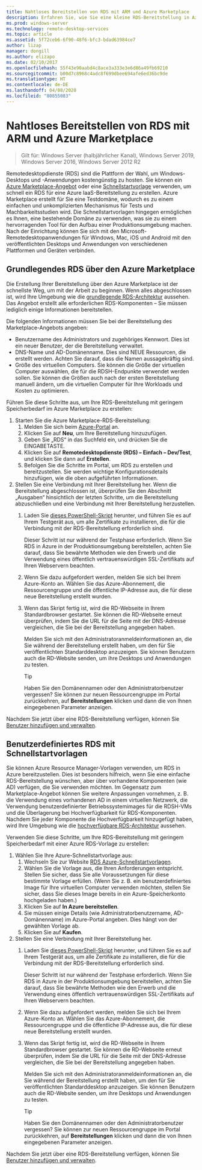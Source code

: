 ```yaml
---
title: Nahtloses Bereitstellen von RDS mit ARM und Azure Marketplace
description: Erfahren Sie, wie Sie eine kleine RDS-Bereitstellung in Azure erstellen, indem Sie ARM-Vorlagen und den Azure Marketplace verwenden.
ms.prod: windows-server
ms.technology: remote-desktop-services
ms.topic: article
ms.assetid: 5f72ceb6-6f90-48f6-bfc3-bdad63984ce7
author: lizap
manager: dongill
ms.author: elizapo
ms.date: 02/10/2017
ms.openlocfilehash: 55f43e90aabd4c8ace3a333e3e6d86a49fb69210
ms.sourcegitcommit: b00d7c8968c4adc8f699dbee694afe6ed36bc9de
ms.translationtype: HT
ms.contentlocale: de-DE
ms.lasthandoff: 04/08/2020
ms.locfileid: "80855083"
---
```

# <a name="seamlessly-deploy-rds-with-arm-and-azure-marketplace"></a>Nahtloses Bereitstellen von RDS mit ARM und Azure Marketplace

>Gilt für: Windows Server (halbjährlicher Kanal), Windows Server 2019, Windows Server 2016, Windows Server 2012 R2

Remotedesktopdienste (RDS) sind die Plattform der Wahl, um Windows-Desktops und -Anwendungen kostengünstig zu hosten. Sie können ein [Azure Marketplace-Angebot](#basic-rds-through-the-azure-marketplace) oder eine [Schnellstartvorlage](#customized-rds-using-quickstart-templates) verwenden, um schnell ein RDS für eine Azure IaaS-Bereitstellung zu erstellen. Azure Marketplace erstellt für Sie eine Testdomäne, wodurch es zu einem einfachen und unkomplizierten Mechanismus für Tests und Machbarkeitsstudien wird. Die Schnellstartvorlagen hingegen ermöglichen es Ihnen, eine bestehende Domäne zu verwenden, was sie zu einem hervorragenden Tool für den Aufbau einer Produktionsumgebung machen. Nach der Einrichtung können Sie sich mit den Microsoft-Remotedesktopanwendungen für Windows, Mac, iOS und Android mit den veröffentlichten Desktops und Anwendungen von verschiedenen Plattformen und Geräten verbinden.

## <a name="basic-rds-through-the-azure-marketplace"></a>Grundlegendes RDS über den Azure Marketplace

Die Erstellung Ihrer Bereitstellung über den Azure Marketplace ist der schnellste Weg, um mit der Arbeit zu beginnen. Wenn alles abgeschlossen ist, wird Ihre Umgebung wie die [grundlegende RDS-Architektur](desktop-hosting-logical-architecture.md#basic-deployment) aussehen. Das Angebot erstellt alle erforderlichen RDS-Komponenten – Sie müssen lediglich einige Informationen bereitstellen. 

Die folgenden Informationen müssen Sie bei der Bereitstellung des Marketplace-Angebots angeben:
- Benutzername des Administrators und zugehöriges Kennwort. Dies ist ein neuer Benutzer, der die Bereitstellung verwaltet.
- DNS-Name und AD-Domänenname. Dies sind NEUE Ressourcen, die erstellt werden. Achten Sie darauf, dass die Namen aussagekräftig sind.
- Größe des virtuellen Computers. Sie können die Größe der virtuellen Computer auswählen, die für die RDSH-Endpunkte verwendet werden sollen. Sie können die Größen auch nach der ersten Bereitstellung manuell ändern, um die virtuellen Computer für Ihre Workloads und Kosten zu optimieren.

Führen Sie diese Schritte aus, um Ihre RDS-Bereitstellung mit geringem Speicherbedarf im Azure Marketplace zu erstellen: 

1. Starten Sie die Azure Marketplace-RDS-Bereitstellung:
   1. Melden Sie sich beim [Azure-Portal](https://portal.azure.com) an.
   2. Klicken Sie auf **Neu**, um Ihre Bereitstellung hinzuzufügen.
   3. Geben Sie „RDS“ in das Suchfeld ein, und drücken Sie die EINGABETASTE.
   4. Klicken Sie auf **Remotedesktopdienste (RDS) – Einfach – Dev/Test**, und klicken Sie dann auf **Erstellen**.
   5. Befolgen Sie die Schritte im Portal, um RDS zu erstellen und bereitzustellen. Sie werden wichtige Konfigurationsdetails hinzufügen, wie die oben aufgeführten Informationen. 
2. Stellen Sie eine Verbindung mit Ihrer Bereitstellung her. Wenn die Bereitstellung abgeschlossen ist, überprüfen Sie den Abschnitt „Ausgaben“ hinsichtlich der letzten Schritte, um die Bereitstellung abzuschließen und eine Verbindung mit Ihrer Bereitstellung herzustellen.
   1. Laden Sie [dieses PowerShell-Skript](https://gallery.technet.microsoft.com/Azure-Resource-Manager-4ea7e328) herunter, und führen Sie es auf Ihrem Testgerät aus, um alle Zertifikate zu installieren, die für die Verbindung mit der RDS-Bereitstellung erforderlich sind. 
   
      Dieser Schritt ist nur während der Testphase erforderlich. Wenn Sie RDS in Azure in der Produktionsumgebung bereitstellen, achten Sie darauf, dass Sie bewährte Methoden wie den Erwerb und die Verwendung eines öffentlich vertrauenswürdigen SSL-Zertifikats auf Ihren Webservern beachten.

   2. Wenn Sie dazu aufgefordert werden, melden Sie sich bei Ihrem Azure-Konto an. Wählen Sie das Azure-Abonnement, die Ressourcengruppe und die öffentliche IP-Adresse aus, die für diese neue Bereitstellung erstellt wurden.
   3. Wenn das Skript fertig ist, wird die RD-Webseite in Ihrem Standardbrowser gestartet. Sie können die RD-Webseite erneut überprüfen, indem Sie die URL für die Seite mit der DNS-Adresse vergleichen, die Sie bei der Bereitstellung angegeben haben. 
   
      Melden Sie sich mit den Administratoranmeldeinformationen an, die Sie während der Bereitstellung erstellt haben, um den für Sie veröffentlichten Standarddesktop anzuzeigen. Sie können Benutzern auch die RD-Website senden, um ihre Desktops und Anwendungen zu testen.

      > [!TIP]
      > Haben Sie den Domänennamen oder den Administratorbenutzer vergessen? Sie können zur neuen Ressourcengruppe im Portal zurückkehren, auf **Bereitstellungen** klicken und dann die von Ihnen eingegebenen Parameter anzeigen.

Nachdem Sie jetzt über eine RDS-Bereitstellung verfügen, können Sie [Benutzer hinzufügen und verwalten](rds-user-management.md).

## <a name="customized-rds-using-quickstart-templates"></a>Benutzerdefiniertes RDS mit Schnellstartvorlagen

Sie können Azure Resource Manager-Vorlagen verwenden, um RDS in Azure bereitzustellen. Dies ist besonders hilfreich, wenn Sie eine einfache RDS-Bereitstellung wünschen, aber über vorhandene Komponenten (wie AD) verfügen, die Sie verwenden möchten. Im Gegensatz zum Marketplace-Angebot können Sie weitere Anpassungen vornehmen, z. B. die Verwendung eines vorhandenen AD in einem virtuellen Netzwerk, die Verwendung benutzerdefinierter Betriebssystemimages für die RDSH-VMs und die Überlagerung bei Hochverfügbarkeit für RDS-Komponenten. Nachdem Sie jeder Komponente die Hochverfügbarkeit hinzugefügt haben, wird Ihre Umgebung wie die [hochverfügbare RDS-Architektur](desktop-hosting-logical-architecture.md#highly-available-deployment) aussehen.

Verwenden Sie diese Schritte, um Ihre RDS-Bereitstellung mit geringem Speicherbedarf mit einer Azure RDS-Vorlage zu erstellen: 

1. Wählen Sie Ihre Azure-Schnellstartvorlage aus:
   1. Wechseln Sie zur Website [RDS Azure-Schnellstartvorlagen](https://aka.ms/rdautomation).
   2. Wählen Sie die Vorlage aus, die Ihren Anforderungen entspricht. Stellen Sie sicher, dass Sie alle Voraussetzungen für diese bestimmte Vorlage erfüllen. (Wenn Sie z. B. ein benutzerdefiniertes Image für Ihre virtuellen Computer verwenden möchten, stellen Sie sicher, dass Sie dieses Image bereits in ein Azure-Speicherkonto hochgeladen haben.)
   3. Klicken Sie auf **In Azure bereitstellen**.
   4. Sie müssen einige Details (wie Administratorbenutzername, AD-Domänenname) im Azure-Portal angeben. Dies hängt von der gewählten Vorlage ab.
   5. Klicken Sie auf **Kaufen**.
2. Stellen Sie eine Verbindung mit Ihrer Bereitstellung her. 
   1. Laden Sie [dieses PowerShell-Skript](https://gallery.technet.microsoft.com/Azure-Resource-Manager-4ea7e328) herunter, und führen Sie es auf Ihrem Testgerät aus, um alle Zertifikate zu installieren, die für die Verbindung mit der RDS-Bereitstellung erforderlich sind. 
   
      Dieser Schritt ist nur während der Testphase erforderlich. Wenn Sie RDS in Azure in der Produktionsumgebung bereitstellen, achten Sie darauf, dass Sie bewährte Methoden wie den Erwerb und die Verwendung eines öffentlich vertrauenswürdigen SSL-Zertifikats auf Ihren Webservern beachten.

   2. Wenn Sie dazu aufgefordert werden, melden Sie sich bei Ihrem Azure-Konto an. Wählen Sie das Azure-Abonnement, die Ressourcengruppe und die öffentliche IP-Adresse aus, die für diese neue Bereitstellung erstellt wurden.
   3. Wenn das Skript fertig ist, wird die RD-Webseite in Ihrem Standardbrowser gestartet. Sie können die RD-Webseite erneut überprüfen, indem Sie die URL für die Seite mit der DNS-Adresse vergleichen, die Sie bei der Bereitstellung angegeben haben. 
   
      Melden Sie sich mit den Administratoranmeldeinformationen an, die Sie während der Bereitstellung erstellt haben, um den für Sie veröffentlichten Standarddesktop anzuzeigen. Sie können Benutzern auch die RD-Website senden, um ihre Desktops und Anwendungen zu testen.

      > [!TIP]
      > Haben Sie den Domänennamen oder den Administratorbenutzer vergessen? Sie können zur neuen Ressourcengruppe im Portal zurückkehren, auf **Bereitstellungen** klicken und dann die von Ihnen eingegebenen Parameter anzeigen.

Nachdem Sie jetzt über eine RDS-Bereitstellung verfügen, können Sie [Benutzer hinzufügen und verwalten](rds-user-management.md).
